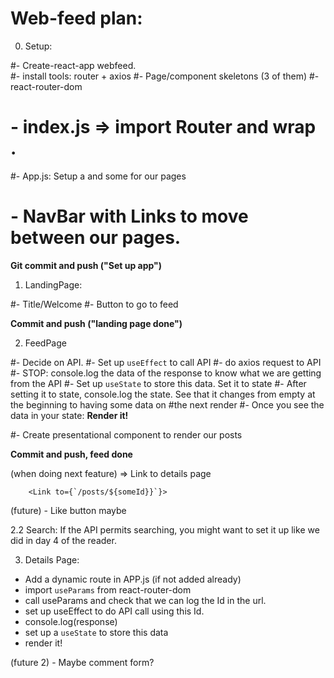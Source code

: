 # Web-feed plan:

0. Setup:

#- Create-react-app webfeed.  
#- install tools: router + axios
#- Page/component skeletons (3 of them)
#- react-router-dom

# - index.js => import Router and wrap <App>.

#- App.js: Setup a <Switch> and some <Route > for our pages

# - NavBar with Links to move between our pages.

**Git commit and push ("Set up app")**

1. LandingPage:

#- Title/Welcome
#- Button to go to feed

**Commit and push ("landing page done")**

2. FeedPage

#- Decide on API.
#- Set up `useEffect` to call API
#- do axios request to API
#- STOP: console.log the data of the response to know what we are getting from the API
#- Set up `useState` to store this data. Set it to state
#- After setting it to state, console.log the state. See that it changes from empty at the beginning to having some data on #the next render
#- Once you see the data in your state: **Render it!**

#- Create presentational component to render our posts

**Commit and push, feed done**

(when doing next feature)
=> Link to details page

        <Link to={`/posts/${someId}}`}>

(future) - Like button maybe

2.2 Search: If the API permits searching, you might want to set it up like we did in day 4 of the reader.

3. Details Page:

- Add a dynamic route in APP.js (if not added already)
- import `useParams` from react-router-dom
- call useParams and check that we can log the Id in the url.
- set up useEffect to do API call using this Id.
- console.log(response)
- set up a `useState` to store this data
- render it!

(future 2) - Maybe comment form?
